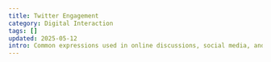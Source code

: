 ```yaml
---
title: Twitter Engagement
category: Digital Interaction
tags: []
updated: 2025-05-12
intro: Common expressions used in online discussions, social media, and platforms.
---
```

